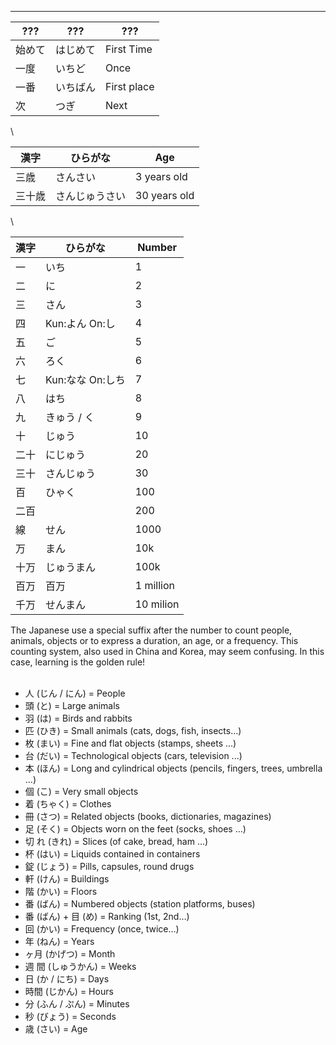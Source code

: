 
---

| ??? | ??? | ??? |
| --- | --- | --- |
| 始めて | はじめて | First Time |
| 一度 | いちど | Once | 
| 一番 | いちばん | First place | 
| 次 | つぎ | Next | 

\

| 漢字 | ひらがな | Age |
| --- | --- | --- |
| 三歳 | さんさい | 3 years old |
| 三十歳 | さんじゅうさい | 30 years old |

\

| 漢字 | ひらがな | Number | 
| --- | --- | --- |
| 一　| いち | 1 
| 二　| に | 2
| 三　| さん | 3
| 四　| Kun:よん On:し  | 4 
| 五　| ご | 5
| 六　| ろく | 6
| 七　| Kun:なな On:しち | 7
| 八　| はち | 8
| 九　| きゅう / く| 9
| 十　| じゅう | 10
| 二十| にじゅう | 20
| 三十| さんじゅう | 30 |
| 百 | ひゃく | 100 |
| 二百| | 200 |
| 線 |せん | 1000 |
| 万 |まん| 10k |
| 十万 |じゅうまん | 100k |
| 百万|百万 | 1 million |
| 千万|せんまん | 10 milion | 


The Japanese use a special suffix after the number to count people, animals, objects or to express a duration, an age, or a frequency. This counting system, also used in China and Korea, may seem confusing. In this case, learning is the golden rule!   
 

- 人 (じん / にん) = People
- 頭 (と) = Large animals
- 羽 (は) = Birds and rabbits
- 匹 (ひき) = Small animals (cats, dogs, fish, insects…)
- 枚 (まい) = Fine and flat objects (stamps, sheets ...)
- 台 (だい) = Technological objects (cars, television ...)
- 本 (ほん) = Long and cylindrical objects (pencils, fingers, trees, umbrella ...)
- 個 (こ) = Very small objects
- 着 (ちゃく) = Clothes
- 冊 (さつ) = Related objects (books, dictionaries, magazines)
- 足 (そく) = Objects worn on the feet (socks, shoes ...)
- 切 れ (きれ) = Slices (of cake, bread, ham ...)
- 杯 (はい) = Liquids contained in containers
- 錠 (じょう) = Pills, capsules, round drugs
- 軒 (けん) = Buildings
- 階 (かい) = Floors
- 番 (ばん) = Numbered objects (station platforms, buses)
- 番 (ばん) + 目 (め) = Ranking (1st, 2nd…)
- 回 (かい) = Frequency (once, twice…)
- 年 (ねん) = Years
- ヶ月 (かげつ) = Month
- 週 間 (しゅうかん) = Weeks
- 日 (か / にち) = Days
- 時間 (じかん) = Hours
- 分 (ふん / ぷん) = Minutes
- 秒 (びょう) = Seconds
- 歳 (さい) = Age